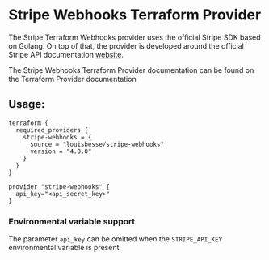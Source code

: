 # Stripe Webhooks Terraform Provider

The Stripe Terraform Webhooks provider uses the official Stripe SDK based on Golang. On top of that, the provider is
developed
around the official Stripe API documentation [website](https://stripe.com/docs/api).

The Stripe Webhooks Terraform Provider documentation can be found on the Terraform Provider documentation

## Usage:

```
terraform {
  required_providers {
    stripe-webhooks = {
      source = "louisbesse/stripe-webhooks"
      version = "4.0.0"
    }
  }
}

provider "stripe-webhooks" {
  api_key="<api_secret_key>"
}
```

### Environmental variable support

The parameter `api_key` can be omitted when the `STRIPE_API_KEY` environmental variable is present.